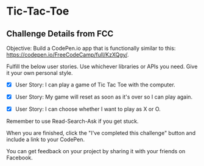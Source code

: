 
# Tic-Tac-Toe

## Challenge Details from FCC
Objective: Build a CodePen.io app that is functionally similar to this: https://codepen.io/FreeCodeCamp/full/KzXQgy/.

Fulfill the below user stories. Use whichever libraries or APIs you need. Give it your own personal style.

- [x] User Story: I can play a game of Tic Tac Toe with the computer.

- [x] User Story: My game will reset as soon as it's over so I can play again.

- [x] User Story: I can choose whether I want to play as X or O.

Remember to use Read-Search-Ask if you get stuck.

When you are finished, click the "I've completed this challenge" button and include a link to your CodePen.

You can get feedback on your project by sharing it with your friends on Facebook.
